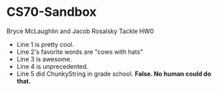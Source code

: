 # CS70-Sandbox
Bryce McLaughlin and Jacob Rosalsky Tackle HW0
* Line 1 is pretty cool.
* Line 2's favorite words are "cows with hats"
* Line 3 is awesome.
* Line 4 is unprecedented.
* Line 5 did ChunkyString in grade school. **False. No human could do 
that.**
